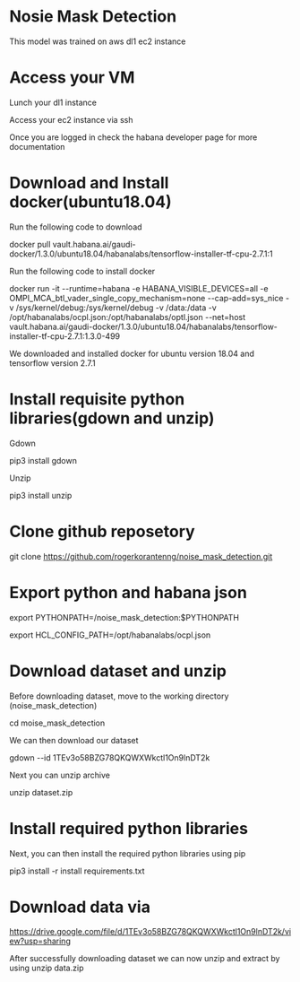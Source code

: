 # Nosie Mask Detection
This model was trained on aws dl1 ec2 instance

# Access your VM
Lunch your dl1 instance

Access your ec2 instance via ssh

Once you are logged in check the habana developer page for more documentation

# Download and Install docker(ubuntu18.04)
Run the following code to download

docker pull vault.habana.ai/gaudi-docker/1.3.0/ubuntu18.04/habanalabs/tensorflow-installer-tf-cpu-2.7.1:1

Run the following code to install docker

docker run -it --runtime=habana -e HABANA_VISIBLE_DEVICES=all -e OMPI_MCA_btl_vader_single_copy_mechanism=none --cap-add=sys_nice -v /sys/kernel/debug:/sys/kernel/debug -v /data:/data -v /opt/habanalabs/ocpl.json:/opt/habanalabs/optl.json --net=host vault.habana.ai/gaudi-docker/1.3.0/ubuntu18.04/habanalabs/tensorflow-installer-tf-cpu-2.7.1:1.3.0-499

We downloaded and installed docker for ubuntu version 18.04 and tensorflow version 2.7.1

# Install requisite python libraries(gdown and unzip)

Gdown

pip3 install gdown

Unzip

pip3 install unzip

# Clone github reposetory

git clone https://github.com/rogerkorantenng/noise_mask_detection.git

# Export python and habana json

export PYTHONPATH=/noise_mask_detection:$PYTHONPATH

export HCL_CONFIG_PATH=/opt/habanalabs/ocpl.json

# Download dataset and unzip

Before downloading dataset, move to the working directory (noise_mask_detection)

cd moise_mask_detection

We can then download our dataset

gdown --id 1TEv3o58BZG78QKQWXWkctl1On9lnDT2k

Next you can unzip archive

unzip dataset.zip

# Install required python libraries

Next, you can then install the required python libraries using pip

pip3 install -r install requirements.txt



# Download data via

https://drive.google.com/file/d/1TEv3o58BZG78QKQWXWkctl1On9lnDT2k/view?usp=sharing

After successfully downloading dataset we can now unzip and extract by using unzip data.zip
  
